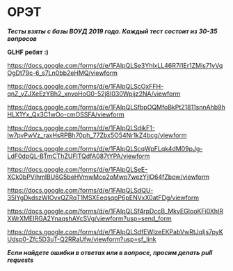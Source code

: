 # ОРЭТ

***Тесты взяты с базы ВОУД 2019 года. Каждый тест состоит из 30-35 вопросов***

**GLHF ребят :)**

https://docs.google.com/forms/d/e/1FAIpQLSe3YhlxLL46R7i1Er1ZMis71yVqOgDt79c-6_s7Ln0bb2eHMQ/viewform

https://docs.google.com/forms/d/e/1FAIpQLScOxFFH-qnZ_yZJXeEzYBh2_xnvoHoG0-52j8I030Wpijz2NA/viewform

https://docs.google.com/forms/d/e/1FAIpQLSfbpOQMfoBkPt21811snnAhb9hHLX1Yx_Qx3C1wOo-cmOSSFA/viewform

https://docs.google.com/forms/d/e/1FAIpQLSdikF1-lw7pvPwVz_raxHsRPBh70ph_77Zbx5O54Nr1kZ4bcg/viewform

https://docs.google.com/forms/d/e/1FAIpQLScqWpFLqk4dM09pJg-LdF0dpQL-BTmCThZUFlTQdfA087tYPA/viewform

https://docs.google.com/forms/d/e/1FAIpQLSeE-XCk0bPVihmlBU6G5beHVmwMco2oMwp7wezYjlO64fZbow/viewform

https://docs.google.com/forms/d/e/1FAIpQLSdQU-35IYgDkdszWIOvxQZRqT1MSXEeqsqpP6pENVxX0atFDg/viewform

https://docs.google.com/forms/d/e/1FAIpQLSf4rpDccB_MkvEGIooKFi0XhIRXWrXMEIRGA2YnaqshAYcSVg/viewform?usp=send_form

https://docs.google.com/forms/d/e/1FAIpQLSdfEWIzeEKPabVwRtJqIjs7pyKUdsp0-Zfc5D3uT-Q2RRaUfw/viewform?usp=sf_link

***Если найдете ошибки в ответах или в вопросе, просим делать pull requests***
